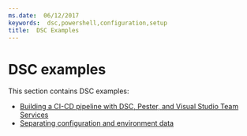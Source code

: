 ```yaml
---
ms.date:  06/12/2017
keywords:  dsc,powershell,configuration,setup
title:  DSC Examples
---
```


# DSC examples

This section contains DSC examples:

- [Building a CI-CD pipeline with DSC, Pester, and Visual Studio Team Services](./tutorials/dscCiCd.md)
- [Separating configuration and environment data](./configurations/separatingEnvData.md)